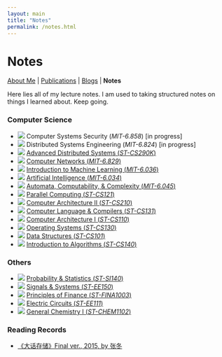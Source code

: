 ```yaml
---
layout: main
title: "Notes"
permalink: /notes.html
---
```


# Notes

<p class="navigation-bar">
  <a href="/index.html">About Me</a> | 
  <a href="/publications.html">Publications</a> | 
  <a href="/blogs.html">Blogs</a> | 
  <b>Notes</b>
</p>

Here lies all of my lecture notes. I am used to taking structured notes on things I learned about. Keep going.

### Computer Science

- <img class="note-icon" src="/assets/note-icon/security-show.png" /> Computer Systems Security (*MIT-6.858*) [in progress]
- <img class="note-icon" src="/assets/note-icon/distributed-engineering-show.png" /> Distributed Systems Engineering (*MIT-6.824*) [in progress]
- <img class="note-icon" src="/assets/note-icon/distributed-systems-show.png" /> [Advanced Distributed Systems (*ST-CS290K*)](/assets/file/distributed-systems.pdf)
- <img class="note-icon" src="/assets/note-icon/computer-networks-show.png" /> [Computer Networks (*MIT-6.829*)](/assets/file/computer-networks.pdf)
- <img class="note-icon" src="/assets/note-icon/machine-learning-show.png" /> [Introduction to Machine Learning (*MIT-6.036*)](/assets/file/machine-learning.pdf)
- <img class="note-icon" src="/assets/note-icon/artificial-intelligence-show.png" /> [Artificial Intelligence (*MIT-6.034*)](/assets/file/artificial-intelligence.pdf)
- <img class="note-icon" src="/assets/note-icon/theory-computation-show.png" /> [Automata, Computability, & Complexity (*MIT-6.045*)](/assets/file/theory-computation.pdf)
- <img class="note-icon" src="/assets/note-icon/parallel-computing-show.png" /> [Parallel Computing (*ST-CS121*)](/assets/file/parallel-computing.pdf)
- <img class="note-icon" src="/assets/note-icon/computer-architecture-2-show.png" /> [Computer Architecture II (*ST-CS210*)](/assets/file/computer-architecture-2.pdf)
- <img class="note-icon" src="/assets/note-icon/compilers-show.png" /> [Computer Language & Compilers (*ST-CS131*)](/assets/file/compilers.pdf)
- <img class="note-icon" src="/assets/note-icon/computer-architecture-show.png" /> [Computer Architecture I (*ST-CS110*)](/assets/file/computer-architecture.pdf)
- <img class="note-icon" src="/assets/note-icon/operating-systems-show.png" /> [Operating Systems (*ST-CS130*)](/assets/file/operating-systems.pdf)
- <img class="note-icon" src="/assets/note-icon/data-structures-show.png" /> [Data Structures (*ST-CS101*)](/assets/file/data-structures.pdf)
- <img class="note-icon" src="/assets/note-icon/algorithms-show.png" /> [Introduction to Algorithms (*ST-CS140*)](/assets/file/algorithms.pdf)

### Others

- <img class="note-icon" src="/assets/note-icon/probability-show.png" /> [Probability & Statistics (*ST-SI140*)](/assets/file/probability.pdf)
- <img class="note-icon" src="/assets/note-icon/signals-systems-show.png" /> [Signals & Systems (*ST-EE150*)](/assets/file/signals-systems.pdf)
- <img class="note-icon" src="/assets/note-icon/finance-show.png" /> [Principles of Finance (*ST-FINA1003*)](/assets/file/finance.pdf)
- <img class="note-icon" src="/assets/note-icon/circuits-show.png" /> [Electric Circuits (*ST-EE111*)](/assets/file/circuits.pdf)
- <img class="note-icon" src="/assets/note-icon/chemistry-show.png" /> [General Chemistry I (*ST-CHEM1102*)](/assets/file/chemistry.pdf)

### Reading Records

- [《大话存储》Final ver., 2015, by 张冬](/assets/file/book-dahuacunchu-zhangdong.pdf)
